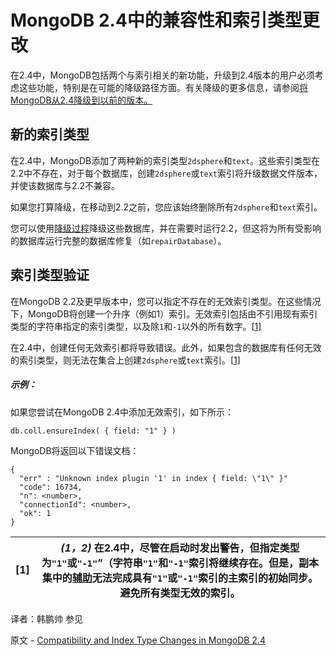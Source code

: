 # MongoDB 2.4中的兼容性和索引类型更改 

在2.4中，MongoDB包括两个与索引相关的新功能，升级到2.4版本的用户必须考虑这些功能，特别是在可能的降级路径方面。有关降级的更多信息，请参阅[将MongoDB从2.4降级到以前的版本。](https://www.mongodb.com/docs/upcoming/release-notes/2.4-upgrade/#std-label-2.4-downgrade)

## 新的索引类型

在2.4中，MongoDB添加了两种新的索引类型`2dsphere`和`text`。这些索引类型在2.2中不存在，对于每个数据库，创建`2dsphere`或`text`索引将升级数据文件版本，并使该数据库与2.2不兼容。

如果您打算降级，在移动到2.2之前，您应该始终删除所有`2dsphere`和`text`索引。

您可以使用[降级过程](https://www.mongodb.com/docs/upcoming/release-notes/2.4-upgrade/#std-label-2.4-downgrade)降级这些数据库，并在需要时运行2.2，但这将为所有受影响的数据库运行完整的数据库修复（如`repairDatabase`）。



## 索引类型验证

在MongoDB 2.2及更早版本中，您可以指定不存在的无效索引类型。在这些情况下，MongoDB将创建一个升序（例如1）索引。无效索引包括由不引用现有索引类型的字符串指定的索引类型，以及除`1`和`-1`以外的所有数字。[[1\]](https://www.mongodb.com/docs/upcoming/release-notes/2.4-index-types/#footnote-grandfathered-indexes)

在2.4中，创建任何无效索引都将导致错误。此外，如果包含的数据库有任何无效的索引类型，则无法在集合上创建`2dsphere`或`text`索引。[[1\]](https://www.mongodb.com/docs/upcoming/release-notes/2.4-index-types/#footnote-grandfathered-indexes)

##### 示例：

如果您尝试在MongoDB 2.4中添加无效索引，如下所示：

```shell
db.coll.ensureIndex( { field: "1" } )
```

MongoDB将返回以下错误文档：

```shell
{
  "err" : "Unknown index plugin '1' in index { field: \"1\" }"
  "code": 16734,
  "n": <number>,
  "connectionId": <number>,
  "ok": 1
}
```

| [1]  | *(1，2)* 在2.4中，尽管在启动时发出警告，但指定类型为`"1"`或`"-1"`”（字符串`"1"`和`"-1"`索引将继续存在。**但是**，副本集中的[辅助](https://www.mongodb.com/docs/upcoming/reference/glossary/#std-term-secondary)无法完成具有`"1"`或`"-1"`索引的主索引的初始同步。避免所有类型无效的索引。 |
| ---- | ------------------------------------------------------------ |







译者：韩鹏帅
 参见

原文 - [Compatibility and Index Type Changes in MongoDB 2.4]( https://docs.mongodb.com/manual/release-notes/2.4-index-types/ )

